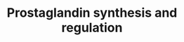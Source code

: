 ---
annotations:
- id: PW:0001532
  parent: classic metabolic pathway
  type: Pathway Ontology
  value: prostaglandin biosynthetic pathway
- id: PW:0000002
  parent: classic metabolic pathway
  type: Pathway Ontology
  value: classic metabolic pathway
- id: PW:0000156
  parent: classic metabolic pathway
  type: Pathway Ontology
  value: prostaglandin metabolic pathway
authors:
- Nsalomonis
- MaintBot
- Khanspers
- AlexanderPico
- Mkutmon
- Egonw
- MirellaKalafati
- Vjlynch
- DeSl
- Eweitz
citedin:
- link: PMC7929374
  title: Identification of biomarkers and pathways for the SARS-CoV-2 infections that
    make complexities in pulmonary arterial hypertension patients (2021)
- link: PMC5085087
  title: Long Term Culture of the A549 Cancer Cell Line Promotes Multilamellar Body
    Formation and Differentiation towards an Alveolar Type II Pneumocyte Phenotype
    (2016)
- link: PMC9512912
  title: 'Identification of the effects of COVID-19 on patients with pulmonary fibrosis
    and lung cancer: a bioinformatics analysis and literature review (2022)'
- link: 10.1159/000535120
  title: Human Monocytes Exposed to SARS-CoV-2 Display Features of Innate Immune Memory
    Producing High Levels of CXCL10 upon Restimulation (2023)
- link: 10.7554/eLife.91729.3
  title: Single-cell ‘omic profiles of human aortic endothelial cells in vitro and
    human atherosclerotic lesions ex vivo reveal heterogeneity of endothelial subtype
    and response to activating perturbations (2024)
- link: PMC10476796
  title: Demonstration of the impact of COVID-19 on metabolic associated fatty liver
    disease by bioinformatics and system biology approach (2023)
communities:
- ONTOX
description: A prostaglandin is any member of a group of lipid compounds that are
  derived enzymatically from fatty acids and have important functions in the animal
  body. Every prostaglandin contains 20 carbon atoms, including a 5-carbon ring. They
  are mediators and have a variety of strong physiological effects, such as regulating
  the contraction and relaxation of smooth muscle tissue.[1] Prostaglandins are not
  hormones, but autocrine or paracrine, which are locally acting messenger molecules.
  They differ from hormones in that they are not produced at a discrete site but in
  many places throughout the human body. Also, their target cells are present in the
  immediate vicinity of the site of their secretion (of which there are many). The
  prostaglandins, together with the thromboxanes and prostacyclins, form the prostanoid
  class of fatty acid derivatives, a subclass of eicosanoids. Adapted from [Gross,
  G et al. 2000, Society for Gynecologic Investigation; 7:88-95](https://www.ncbi.nlm.nih.gov/pubmed/10785607).  Description
  adapted from [Wikipedia](https://en.wikipedia.org/wiki/Prostaglandin).  Proteins
  on this pathway have targeted assays available via the [CPTAC Assay Portal](https://assays.cancer.gov/available_assays?wp_id=WP98).
last-edited: 2025-05-06
ndex: c6c914e5-8b60-11eb-9e72-0ac135e8bacf
organisms:
- Homo sapiens
redirect_from:
- /index.php/Pathway:WP98
- /instance/WP98
- /instance/WP98_r138847
revision: r138847
schema-jsonld:
- '@context': https://schema.org/
  '@id': https://wikipathways.github.io/pathways/WP98.html
  '@type': Dataset
  creator:
    '@type': Organization
    name: WikiPathways
  description: A prostaglandin is any member of a group of lipid compounds that are
    derived enzymatically from fatty acids and have important functions in the animal
    body. Every prostaglandin contains 20 carbon atoms, including a 5-carbon ring.
    They are mediators and have a variety of strong physiological effects, such as
    regulating the contraction and relaxation of smooth muscle tissue.[1] Prostaglandins
    are not hormones, but autocrine or paracrine, which are locally acting messenger
    molecules. They differ from hormones in that they are not produced at a discrete
    site but in many places throughout the human body. Also, their target cells are
    present in the immediate vicinity of the site of their secretion (of which there
    are many). The prostaglandins, together with the thromboxanes and prostacyclins,
    form the prostanoid class of fatty acid derivatives, a subclass of eicosanoids.
    Adapted from [Gross, G et al. 2000, Society for Gynecologic Investigation; 7:88-95](https://www.ncbi.nlm.nih.gov/pubmed/10785607).  Description
    adapted from [Wikipedia](https://en.wikipedia.org/wiki/Prostaglandin).  Proteins
    on this pathway have targeted assays available via the [CPTAC Assay Portal](https://assays.cancer.gov/available_assays?wp_id=WP98).
  keywords:
  - 20-dihydroprogesterone
  - ABCC4
  - AKR1B
  - AKR1C1
  - AKR1C2
  - AKR1C3
  - ANXA1
  - ANXA2
  - ANXA3
  - ANXA4
  - ANXA5
  - ANXA6
  - ANXA8
  - Arachidonic Acid
  - CBR1
  - CYP11A1
  - Calcium
  - Cell MembranePhospholipids
  - Cortisol
  - Cortisone
  - EDN1
  - EDNRA
  - EDNRB
  - HPGD
  - HPGDS
  - HSD11B1
  - HSD11B2
  - MITF
  - PGD2
  - PGE2
  - PGF2a
  - PGI2
  - PLA2G4A
  - PPARG
  - PPARGC1A
  - PPARGC1B
  - PRL
  - PTGDR
  - PTGDS
  - PTGER1
  - PTGER2
  - PTGER3
  - PTGER4
  - PTGES
  - PTGFR
  - PTGFRN
  - PTGIR
  - PTGIS
  - PTGS1
  - PTGS2
  - Progesterone
  - Prostaglandin H2
  - S100A10
  - S100A6
  - SCGB1A1
  - SOX9
  - TBXA2R
  - TBXAS1
  - TXA2
  license: CC0
  name: Prostaglandin synthesis and regulation
seo: CreativeWork
title: Prostaglandin synthesis and regulation
wpid: WP98
---